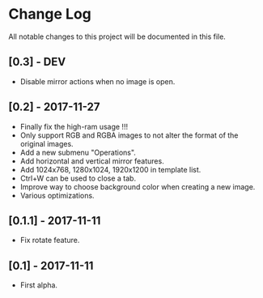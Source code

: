 # Change Log
All notable changes to this project will be documented in this file.

## [0.3] - DEV
-  Disable mirror actions when no image is open.

## [0.2] - 2017-11-27
- Finally fix the high-ram usage !!!
- Only support RGB and RGBA images to not alter the format of the original images.
- Add a new submenu "Operations".
- Add horizontal and vertical mirror features.
- Add 1024x768, 1280x1024, 1920x1200 in template list.
- Ctrl+W can be used to close a tab.
- Improve way to choose background color when creating a new image.
- Various optimizations.

## [0.1.1] - 2017-11-11
- Fix rotate feature.

## [0.1] - 2017-11-11
- First alpha.
